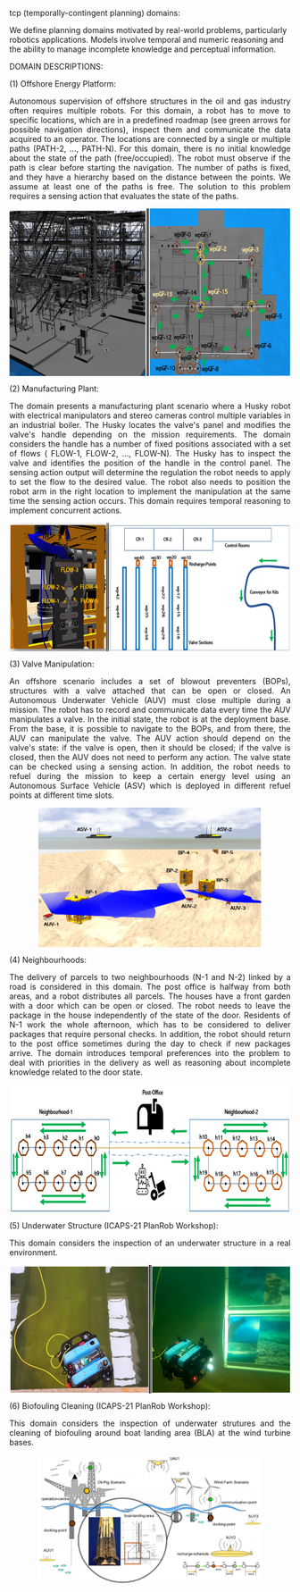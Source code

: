 tcp (temporally-contingent planning) domains:

We define planning domains motivated by real-world problems, particularly robotics applications. Models involve temporal and numeric reasoning and the ability to manage incomplete knowledge and perceptual information.

DOMAIN DESCRIPTIONS:

  (1) Offshore Energy Platform:

  <p align="justify">
  Autonomous supervision of offshore structures in the oil and gas industry often requires multiple robots. For this domain, a robot has to move to specific locations, which are in a predefined roadmap (see green arrows for possible navigation directions), inspect them and communicate the data acquired to an operator.  The locations  are connected by a single or multiple paths  (PATH-2, ..., PATH-N). For this domain, there is no initial knowledge about the state of the path (free/occupied). The robot must observe if the path is clear before starting the navigation. The number of paths is fixed, and they have a hierarchy based on the distance between the points. We assume at least one of the paths is free. The solution to this problem requires a sensing action that evaluates the state of the paths.  
  </p>

  <p align="center"> <img src="/actual_figures/oil-rig.png" align="center" width="680" height="300"> </p>

  (2) Manufacturing Plant:

  <p align="justify">
  The domain presents a manufacturing plant scenario where a Husky robot with electrical manipulators and stereo cameras control multiple variables in an industrial boiler. The Husky locates the valve's panel and modifies the valve's handle depending on the mission requirements. The  domain considers the handle has a number of fixed positions associated with a set of  flows ( FLOW-1, FLOW-2, ..., FLOW-N). The Husky has to inspect the valve and identifies the position of the handle in the control panel. The sensing action output will determine the regulation the robot needs to apply to set the flow to the desired value.  The robot also needs to position the robot arm in the right location to implement the manipulation at the same time the sensing action occurs. This domain requires temporal reasoning to implement concurrent actions.   
  </p>

  <p align="center"> <img src="/actual_figures/mp.png" align="center" width="600" height="230"> </p>

  (3) Valve Manipulation:

  <p align="justify">
  An offshore scenario includes a set of blowout preventers (BOPs), structures with a valve attached that can be open or closed. An Autonomous Underwater Vehicle (AUV) must close multiple during a mission. The robot has to record and communicate data every time the AUV manipulates a valve. In the initial state, the robot is at the deployment base. From the base, it is possible to navigate to the BOPs, and from there, the AUV can manipulate the valve. The AUV action should depend on the valve's state: if the valve is open, then it should be closed; if the valve is closed, then the AUV does not need to perform any action. The valve state can be checked using a sensing action. In addition, the robot needs to refuel during the mission to keep a certain energy level using an Autonomous Surface Vehicle (ASV) which is deployed in different refuel points at different time slots.  
  </p>

  <p align="center"> <img src="/actual_figures/vm.png" align="center" width="400" height="250"> </p>

  (4) Neighbourhoods:

  <p align="justify">
  The delivery of parcels to two neighbourhoods (N-1 and N-2) linked by a road  is considered in this domain. The post office is halfway from both areas, and a robot distributes all parcels. The houses have a front garden with a door which can be open or closed. The robot needs to leave the package in the house independently of the state of the door. Residents of N-1 work the whole afternoon, which has to be considered to deliver packages that require personal checks. In addition, the robot should return to the post office sometimes during the day to check if new packages arrive. The  domain introduces temporal preferences into the problem to deal with priorities in the delivery as well as reasoning about incomplete knowledge related to the door state.
  </p>

  <p align="center"> <img src="/actual_figures/n.png" align="center" width="700" height="230"> </p>

  (5) Underwater Structure (ICAPS-21 PlanRob Workshop):

  <p align="justify">
  This domain considers the inspection of an underwater structure in a real environment.
  </p>

  <p align="center"> <img src="/actual_figures/dora.png" align="center" width="550" height="230"> </p>

  (6) Biofouling Cleaning (ICAPS-21 PlanRob Workshop):

  <p align="justify">
  This domain considers the inspection of underwater strutures and the cleaning of biofouling around boat landing area (BLA) at the wind turbine bases.
  </p>

  <p align="center"> <img src="/actual_figures/system.png" align="center" width="400" height="230"> </p>
